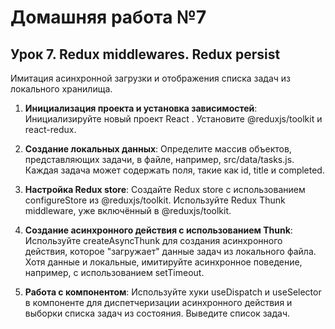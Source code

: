 # Домашняя работа №7

## Урок 7. Redux middlewares. Redux persist

Имитация асинхронной загрузки и отображения списка задач из локального хранилища.

1. **Инициализация проекта и установка зависимостей**: Инициализируйте новый проект React . Установите @reduxjs/toolkit и react-redux.

2. **Создание локальных данных**: Определите массив объектов, представляющих задачи, в файле, например, src/data/tasks.js. Каждая задача может содержать поля, такие как id, title и completed.

3. **Настройка Redux store**: Создайте Redux store с использованием configureStore из @reduxjs/toolkit. Используйте Redux Thunk middleware, уже включённый в @reduxjs/toolkit.

4. **Создание асинхронного действия с использованием Thunk**: Используйте createAsyncThunk для создания асинхронного действия, которое "загружает" данные задач из локального файла. Хотя данные и локальные, имитируйте асинхронное поведение, например, с использованием setTimeout.

5. **Работа с компонентом**: Используйте хуки useDispatch и useSelector в компоненте для диспетчеризации асинхронного действия и выборки списка задач из состояния. Выведите список задач.